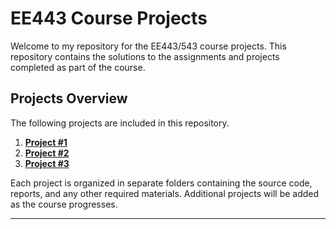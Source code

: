 # EE443 Course Projects

Welcome to my repository for the EE443/543 course projects. This repository contains the solutions to the assignments and projects completed as part of the course.

## Projects Overview

The following projects are included in this repository.

1. [**Project #1**](https://github.com/ismailozgenc/EE443-Homework-P1)
2. [**Project #2**](https://github.com/ismailozgenc/EE443-Homework-P2)
3. [**Project #3**](https://github.com/ismailozgenc/EE443-Homework-P3)

Each project is organized in separate folders containing the source code, reports, and any other required materials. Additional projects will be added as the course progresses.

---
